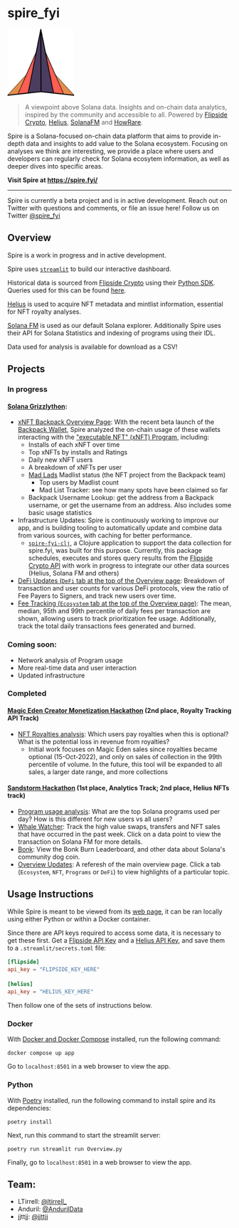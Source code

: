 # spire_fyi

<img alt="Spire" src="assets/images/spire_logo.png" width="150" height="150">

> A viewpoint above Solana data. Insights and on-chain data analytics, inspired by the community and accessible to all. Powered by [Flipside Crypto](https://flipsidecrypto.xyz/), [Helius](https://helius.xyz/), [SolanaFM](https://docs.solana.fm/) and [HowRare](https://howrare.is/api).

Spire is a Solana-focused on-chain data platform that aims to provide in-depth data and insights to add value to the Solana ecosystem. 
Focusing on analyses we think are interesting, we provide a place where users and developers can regularly check for Solana ecosytem information, as well as deeper dives into specific areas.

**Visit Spire at https://spire.fyi/**

----
Spire is currently a beta project and is in active development. Reach out on Twitter with questions and comments, or file an issue here!
Follow us on Twitter [@spire_fyi](https://twitter.com/spire_fyi)

## Overview
Spire is a work in progress and in active development.

Spire uses [`streamlit`](https://streamlit.io/) to build our interactive dashboard.

Historical data is sourced from [Flipside Crypto](https://flipsidecrypto.xyz/) using their [Python SDK](https://docs.flipsidecrypto.com/flipside-api/key-concepts).
Queries used for this can be found [here](sql).

[Helius](https://helius.xyz/) is used to acquire NFT metadata and mintlist information, essential for NFT royalty analyses.

[Solana FM](https://solana.fm/) is used as our default Solana explorer.
Additionally Spire uses their API for Solana Statistics and indexing of programs using their IDL.

Data used for analysis is available for download as a CSV!
## Projects
### In progress
#### [Solana Grizzlython](https://solana.com/grizzlython):
- [xNFT Backpack Overview Page](https://spire.fyi/xNFT_Backpack): With the recent beta launch of the [Backpack Wallet](https://twitter.com/xNFT_Backpack), Spire analyzed the on-chain usage of these wallets interacting with the ["executable NFT" (xNFT) Program](https://solana.fm/address/xnft5aaToUM4UFETUQfj7NUDUBdvYHTVhNFThEYTm55), including:
  - Installs of each xNFT over time
  - Top xNFTs by installs and Ratings
  - Daily new xNFT users
  - A breakdown of xNFTs per user
  - [Mad Lads](https://twitter.com/MadLadsNFT) Madlist status (the NFT project from the Backpack team)
    - Top users by Madlist count
    - Mad List Tracker: see how many spots have been claimed so far
  - Backpack Username Lookup: get the address from a Backpack username, or get the username from an address. Also includes some basic usage statistics
- Infrastructure Updates: Spire is continuously working to improve our app, and is building tooling to automatically update and combine data from various sources, with caching for better performance.
  - [`spire-fyi-clj`](https://github.com/spire-fyi/spire-fyi-clj), a Clojure application to support the data collection for spire.fyi, was built for this purpose. Currently, this package schedules, executes and stores query results from the [Flipside Crypto API](https://docs.flipsidecrypto.com/flipside-api/key-concepts) with work in progress to integrate our other data sources (Helius, Solana FM and others)
- [DeFi Updates (`DeFi` tab at the top of the Overview page](https://spire.fyi): Breakdown of transaction and user counts for various DeFi protocols, view the ratio of Fee Payers to Signers, and track new users over time.
- [Fee Tracking (`Ecosystem` tab at the top of the Overview page)](https://spire.fyi): The mean, median, 95th and 99th percentile of daily fees per transaction are shown, allowing users to track prioritization fee usage. Additionally, track the total daily transactions fees generated and burned.

### Coming soon:
- Network analysis of Program usage
- More real-time data and user interaction
- Updated infrastructure

### Completed
#### [Magic Eden Creator Monetization Hackathon](https://blog.magiceden.io/winners-announcement-magic-eden-creator-monetization-hackathon) (2nd place, Royalty Tracking API Track)
- [NFT Royalties analysis](https://spire.fyi/NFT_Royalties): Which users pay royalties when this is optional? What is the potential loss in revenue from royalties?
  - Initial work focuses on Magic Eden sales since royalties became optional (15-Oct-2022), and only on sales of collection in the 99th percentile of volume. In the future, this tool will be expanded to all sales, a larger date range, and more collections
#### [Sandstorm Hackathon](https://www.sandstormhackathon.com/) (1st place, Analytics Track; 2nd place, Helius NFTs track)
- [Program usage analysis](https://spire.fyi/Program_Usage): What are the top Solana programs used per day? How is this different for new users vs all users?
- [Whale Watcher](https://spire.fyi/Whale_Watcher): Track the high value swaps, transfers and NFT sales that have occurred in the past week. Click on a data point to view the transaction on Solana FM for more details.
- [Bonk](https://spire.fyi/Bonk): View the Bonk Burn Leaderboard, and other data about Solana's community dog coin.
- [Overview Updates](https://spire.fyi): A referesh of the main overview page. Click a tab (`Ecosystem`, `NFT`, `Programs` or `DeFi`) to view highlights of a particular topic.

## Usage Instructions
While Spire is meant to be viewed from its [web page](https://spire.fyi/), it can be ran locally using either Python or within a Docker container.

Since there are API keys required to access some data, it is necessary to get these first.
Get a [Flipside API Key](https://flipsidecrypto.xyz/account/api-keys) and a [Helius API Key](https://helius.xyz/), and save them to a `.streamlit/secrets.toml` file:
```toml
[flipside]
api_key = "FLIPSIDE_KEY_HERE"

[helius]
api_key = "HELIUS_KEY_HERE"
```

Then follow one of the sets of instructions below.

### Docker 
With [Docker and Docker Compose](https://docs.docker.com/engine/install/) installed, run the following command:
```
docker compose up app
```
Go to `localhost:8501` in a web browser to view the app.

### Python
With [Poetry](https://python-poetry.org/) installed, run the following command to install spire and its dependencies:
```
poetry install
```
Next, run this command to start the streamlit server:
```
poetry run streamlit run Overview.py
```
Finally, go to `localhost:8501` in a web browser to view the app.


## Team:
- LTirrell: [@ltirrell_](https://twitter.com/ltirrell_)
- Anduril: [@AndurilData](https://twitter.com/AndurilData)
- jjttjj: [@jjttjj](https://twitter.com/jjttjj)

